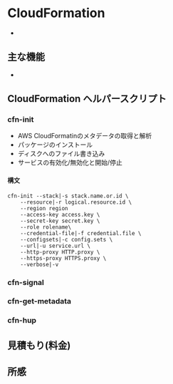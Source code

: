 # CloudFormation
  * 

## 主な機能
  * 

## CloudFormation ヘルパースクリプト

### cfn-init

  * AWS CloudFormatinのメタデータの取得と解析
  * パッケージのインストール
  * ディスクへのファイル書き込み
  * サービスの有効化/無効化と開始/停止

#### 構文
```
cfn-init --stack|-s stack.name.or.id \
    --resource|-r logical.resource.id \
    --region region
    --access-key access.key \
    --secret-key secret.key \
    --role rolename\
    --credential-file|-f credential.file \
    --configsets|-c config.sets \
    --url|-u service.url \
    --http-proxy HTTP.proxy \
    --https-proxy HTTPS.proxy \
    --verbose|-v
```

### cfn-signal

### cfn-get-metadata

### cfn-hup

## 見積もり(料金)

## 所感
